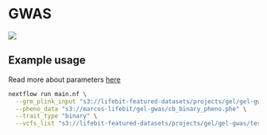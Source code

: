 # GWAS

![](bin/covid_1_manhattan.png)

## Example usage
Read more about parameters [here](https://github.com/lifebit-ai/gwas/docs/usage_and_parameters.md)

```bash
nextflow run main.nf \
  --grm_plink_input "s3://lifebit-featured-datasets/projects/gel/gel-gwas/testdata/sampleA.{bed,bim,fam}" \
  --pheno_data "s3://marcos-lifebit/gel-gwas/cb_binary_pheno.phe" \
  --trait_type "binary" \
  --vcfs_list "s3://lifebit-featured-datasets/projects/gel/gel-gwas/testdata/vcfs.csv" \
```
